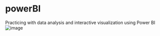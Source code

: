 # powerBI
Practicing with data analysis and  interactive visualization using Power BI
![image](https://github.com/SpalarniaOdpaduwOrganicznych/powerBI/assets/116558165/d737c87d-92ad-4b4e-a28f-8c8f8996c95f)
